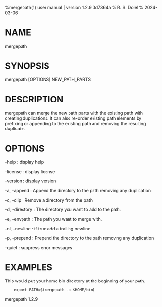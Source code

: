 %mergepath(1) user manual | version 1.2.9 0d7364a
% R. S. Doiel
% 2024-03-06

# NAME

mergepath

# SYNOPSIS

mergepath [OPTIONS] NEW_PATH_PARTS

# DESCRIPTION

mergepath can merge the new path parts with the existing path with
creating duplications.  It can also re-order existing path elements by
prefixing or appending to the existing path and removing the resulting
duplicate.

# OPTIONS

-help
: display help

-license
: display license

-version
: display version

-a, -append
: Append the directory to the path removing any duplication

-c, -clip
: Remove a directory from the path

-d, -directory
: The directory you want to add to the path.

-e, -envpath
: The path you want to merge with.

-nl, -newline
: if true add a trailing newline

-p, -prepend
: Prepend the directory to the path removing any duplication

-quiet
: suppress error messages


# EXAMPLES

This would put your home bin directory at the beginning of your path.

~~~
	export PATH=$(mergepath -p $HOME/bin)
~~~

mergepath 1.2.9

